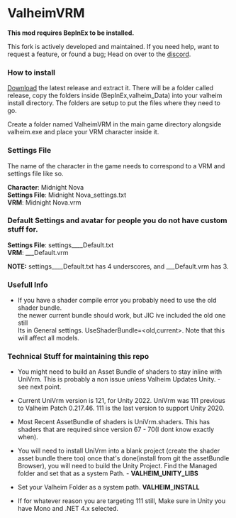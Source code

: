 # ValheimVRM

**This mod requires BepInEx to be installed.**

This fork is actively developed and maintained. If you need help, want to request a feature, or found a bug; Head on over to the [discord](https://discord.gg/q3wuVMCvXE).

### How to install
[Download](https://github.com/aMidnightNova/ValheimVRM/releases/latest) the latest release and extract it. There will be a folder called release, copy the folders inside (BepInEx,valheim_Data) into your valheim install directory.
The folders are setup to put the files where they need to go.


Create a folder named ValheimVRM in the main game directory alongside valheim.exe and place your VRM character inside it.


### Settings File
The name of the character in the game needs to correspond to a VRM and settings file like so.

**Character**: Midnight Nova \
**Settings File**: Midnight Nova_settings.txt \
**VRM**: Midnight Nova.vrm


### Default Settings and avatar for people you do not have custom stuff for.

**Settings File**: settings____Default.txt \
**VRM**: ___Default.vrm

**NOTE:** settings____Default.txt has 4 underscores, and ___Default.vrm has 3.

### Usefull Info
- If you have a shader compile error you probably need to use the old shader bundle. \
  the newer current bundle should work, but JIC ive included the old one still\
  Its in General settings. UseShaderBundle=<old,current>. Note that this will affect all models.

### Technical Stuff for maintaining this repo
- You might need to build an Asset Bundle of shaders to stay inline with UniVrm. This is probably a non issue
  unless Valheim Updates Unity. - see next point.
- Current UniVrm version is 121, for Unity 2022. UniVrm was 111 previous to  Valheim Patch 0.217.46. 111 is the last version to support Unity 2020.
- Most Recent AssetBundle of shaders is UniVrm.shaders. This has shaders that are required since version 67 - 70(I dont know exactly when).
- You will need to install UniVrm into a blank project (create the shader asset bundle there too)
  once that's done(install from git the assetBundle Browser), you will need to build the Unity Project. Find the Managed folder and set that
  as a system Path. - **VALHEIM_UNITY_LIBS**
- Set your Valheim Folder as a system path. **VALHEIM_INSTALL**


- If for whatever reason you are targeting 111 still, Make sure in Unity you have Mono  and .NET 4.x selected.
